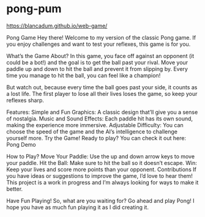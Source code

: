# pong-pum

https://blancadum.github.io/web-game/

Pong Game
Hey there! Welcome to my version of the classic Pong game. If you enjoy challenges and want to test your reflexes, this game is for you.

What’s the Game About?
In this game, you face off against an opponent (it could be a bot!) and the goal is to get the ball past your rival. Move your paddle up and down to hit the ball and prevent it from slipping by. Every time you manage to hit the ball, you can feel like a champion!

But watch out, because every time the ball goes past your side, it counts as a lost life. The first player to lose all their lives loses the game, so keep your reflexes sharp.

Features:
Simple and Fun Graphics: A classic design that’ll give you a sense of nostalgia.
Music and Sound Effects: Each paddle hit has its own sound, making the experience more immersive.
Adjustable Difficulty: You can choose the speed of the game and the AI’s intelligence to challenge yourself more.
Try the Game!
Ready to play? You can check it out here: Pong Demo

How to Play?
Move Your Paddle: Use the up and down arrow keys to move your paddle.
Hit the Ball: Make sure to hit the ball so it doesn’t escape.
Win: Keep your lives and score more points than your opponent.
Contributions
If you have ideas or suggestions to improve the game, I’d love to hear them! This project is a work in progress and I’m always looking for ways to make it better.

Have Fun Playing!
So, what are you waiting for? Go ahead and play Pong! I hope you have as much fun playing it as I did creating it.
